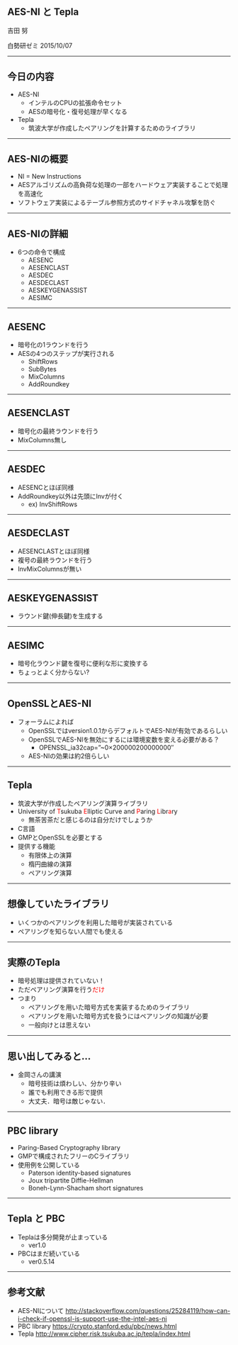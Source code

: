 ## AES-NI と Tepla

吉田 努  
  
白勢研ゼミ 2015/10/07  

<style type="text/css">
	.reveal table {
		font-size: 80%;
	}
</style>

<style type="text/css">
.reveal section img {
  margin: 15px 0px;
  border: 0px;
  box-shadow: 0 0 0px rgba(0, 0, 0, 0);
}
</style>

---
## 今日の内容
- AES-NI
    - インテルのCPUの拡張命令セット
    - AESの暗号化・復号処理が早くなる
- Tepla
    - 筑波大学が作成したペアリングを計算するためのライブラリ

---
## AES-NIの概要
- NI = New Instructions
- AESアルゴリズムの高負荷な処理の一部をハードウェア実装することで処理を高速化
- ソフトウェア実装によるテーブル参照方式のサイドチャネル攻撃を防ぐ

---
## AES-NIの詳細
- 6つの命令で構成
    - AESENC
    - AESENCLAST
    - AESDEC
    - AESDECLAST
    - AESKEYGENASSIST
    - AESIMC

---
## AESENC
- 暗号化の1ラウンドを行う
- AESの4つのステップが実行される
    - ShiftRows
    - SubBytes
    - MixColumns
    - AddRoundkey

---
## AESENCLAST
- 暗号化の最終ラウンドを行う
- MixColumns無し

---
## AESDEC
- AESENCとほぼ同様
- AddRoundkey以外は先頭にInvが付く
    - ex) InvShiftRows

---
## AESDECLAST
- AESENCLASTとほぼ同様
- 複号の最終ラウンドを行う
- InvMixColumnsが無い

---
## AESKEYGENASSIST
- ラウンド鍵(伸長鍵)を生成する

---
## AESIMC
- 暗号化ラウンド鍵を復号に便利な形に変換する
- ちょっとよく分からない?

---
## OpenSSLとAES-NI
- フォーラムによれば
    - OpenSSLではversion1.0.1からデフォルトでAES-NIが有効であるらしい
    - OpenSSLでAES-NIを無効にするには環境変数を変える必要がある？
        - OPENSSL_ia32cap=”~0×200000200000000″
    - AES-NIの効果は約2倍らしい

---
## Tepla
- 筑波大学が作成したペアリング演算ライブラリ
- University of <span style="color:red">T</span>sukuba <span style="color:red">E</span>lliptic Curve and <span style="color:red">P</span>aring <span style="color:red">L</span>ibr<span style="color:red">a</span>ry
    - 無茶苦茶だと感じるのは自分だけでしょうか
- C言語
- GMPとOpenSSLを必要とする
- 提供する機能
    - 有限体上の演算
    - 楕円曲線の演算
    - ペアリング演算

---
## 想像していたライブラリ
- いくつかのペアリングを利用した暗号が実装されている
- ペアリングを知らない人間でも使える

---
## 実際のTepla
- 暗号処理は提供されていない！
- ただペアリング演算を行う<span style="color:red">だけ</span>
- つまり
    - ペアリングを用いた暗号方式を実装するためのライブラリ
    - ペアリングを用いた暗号方式を扱うにはペアリングの知識が必要
    - 一般向けとは思えない

---
## 思い出してみると…
- 金岡さんの講演
    - 暗号技術は煩わしい、分かり辛い
    - 誰でも利用できる形で提供
    - 大丈夫．暗号は敵じゃない．

---
## PBC library
- Paring-Based Cryptography library
- GMPで構成されたフリーのCライブラリ
- 使用例を公開している
    - Paterson identity-based signatures
    - Joux tripartite Diffie-Hellman
    - Boneh-Lynn-Shacham short signatures

---
## Tepla と PBC
- Teplaは多分開発が止まっている
    - ver1.0
- PBCはまだ続いている
    - ver0.5.14

---
## 参考文献
- AES-NIについて http://stackoverflow.com/questions/25284119/how-can-i-check-if-openssl-is-support-use-the-intel-aes-ni
- PBC library https://crypto.stanford.edu/pbc/news.html
- Tepla http://www.cipher.risk.tsukuba.ac.jp/tepla/index.html
